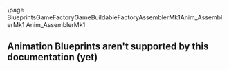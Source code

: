 \page BlueprintsGameFactoryGameBuildableFactoryAssemblerMk1Anim_AssemblerMk1 Anim_AssemblerMk1
## Animation Blueprints aren't supported by this documentation (yet)
